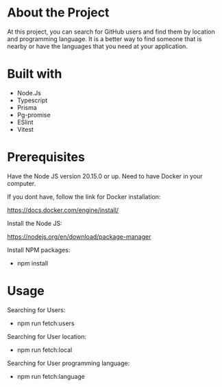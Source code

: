 # About the Project

At this project, you can search for GitHub users and find them by location and programming language.
It is a better way to find someone that is nearby or have the languages that you need at your application.

# Built with

- Node.Js
- Typescript
- Prisma
- Pg-promise
- ESlint
- Vitest

# Prerequisites

Have the Node JS version 20.15.0 or up.
Need to have Docker in your computer.

If you dont have, follow the link for Docker installation:

https://docs.docker.com/engine/install/

Install the Node JS:

https://nodejs.org/en/download/package-manager

Install NPM packages:

- npm install

# Usage

Searching for Users:

- npm run fetch:users

Searching for User location:

- npm run fetch:local

Searching for User programming language:

- npm run fetch:language
